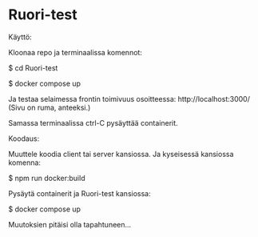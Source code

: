 # Ruori-test

Käyttö:

Kloonaa repo ja terminaalissa komennot:

$ cd Ruori-test

$ docker compose up

Ja testaa selaimessa frontin toimivuus osoitteessa: http://localhost:3000/
(Sivu on ruma, anteeksi.)

Samassa terminaalissa ctrl-C pysäyttää containerit.


Koodaus:

Muuttele koodia client tai server kansiossa. Ja kyseisessä kansiossa komenna:

$ npm run docker:build

Pysäytä containerit ja Ruori-test kansiossa:

$ docker compose up

Muutoksien pitäisi olla tapahtuneen...


